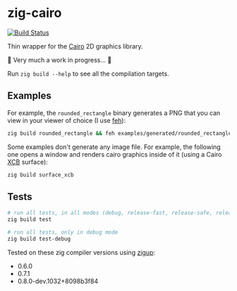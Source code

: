 # zig-cairo

[![Build Status](https://travis-ci.com/jackdbd/zig-cairo.svg?branch=main)](https://travis-ci.com/jackdbd/zig-cairo)

Thin wrapper for the [Cairo](https://github.com/freedesktop/cairo) 2D graphics library.

🚧 Very much a work in progress... 🚧

Run `zig build --help` to see all the compilation targets.

## Examples

For example, the `rounded_rectangle` binary generates a PNG that you can view in your viewer of choice (I use [feh](https://feh.finalrewind.org/)):

```sh
zig build rounded_rectangle && feh examples/generated/rounded_rectangle.png
```

Some examples don't generate any image file. For example, the following one opens a window and renders cairo graphics inside of it (using a Cairo [XCB](https://xcb.freedesktop.org/) surface):

```sh
zig build surface_xcb
```

## Tests

```sh
# run all tests, in all modes (debug, release-fast, release-safe, release-small)
zig build test

# run all tests, only in debug mode
zig build test-debug
```

Tested on these zig compiler versions using [zigup](https://github.com/marler8997/zigup):

- 0.6.0
- 0.7.1
- 0.8.0-dev.1032+8098b3f84
